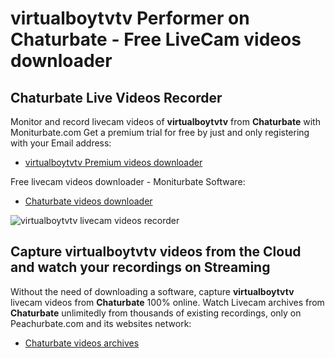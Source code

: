 # virtualboytvtv Performer on Chaturbate - Free LiveCam videos downloader

## Chaturbate Live Videos Recorder

Monitor and record livecam videos of **virtualboytvtv** from **Chaturbate** with Moniturbate.com
Get a premium trial for free by just and only registering with your Email address:
* [virtualboytvtv Premium videos downloader](https://moniturbate.com/request-demo-licence-key.html)

Free livecam videos downloader - Moniturbate Software:
* [Chaturbate videos downloader](https://moniturbate.com/moniturbate-download-software.html)

![virtualboytvtv livecam videos recorder](https://peachurnet.com/templates/moniturbate-software.png)


## Capture virtualboytvtv videos from the Cloud and watch your recordings on Streaming

Without the need of downloading a software, capture **virtualboytvtv** livecam videos from **Chaturbate** 100% online.
Watch Livecam archives from **Chaturbate** unlimitedly from thousands of existing recordings, only on Peachurbate.com and its websites network:
* [Chaturbate videos archives](https://peachurnet.com/)